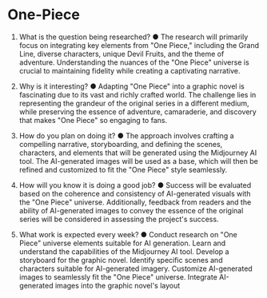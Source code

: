 # One-Piece

1. What is the question being researched?
● The research will primarily focus on integrating key elements from "One Piece," including
the Grand Line, diverse characters, unique Devil Fruits, and the theme of adventure.
Understanding the nuances of the "One Piece" universe is crucial to maintaining fidelity
while creating a captivating narrative.

3. Why is it interesting?
● Adapting "One Piece" into a graphic novel is fascinating due to its vast and richly crafted
world. The challenge lies in representing the grandeur of the original series in a different
medium, while preserving the essence of adventure, camaraderie, and discovery that
makes "One Piece" so engaging to fans.

5. How do you plan on doing it?
● The approach involves crafting a compelling narrative, storyboarding, and defining the
scenes, characters, and elements that will be generated using the Midjourney AI tool.
The AI-generated images will be used as a base, which will then be refined and
customized to fit the "One Piece" style seamlessly.

7. How will you know it is doing a good job?
● Success will be evaluated based on the coherence and consistency of AI-generated
visuals with the "One Piece" universe. Additionally, feedback from readers and the ability
of AI-generated images to convey the essence of the original series will be considered in
assessing the project's success.

9. What work is expected every week?
● Conduct research on "One Piece" universe elements suitable for AI generation.
Learn and understand the capabilities of the Midjourney AI tool.
Develop a storyboard for the graphic novel.
Identify specific scenes and characters suitable for AI-generated imagery.
Customize AI-generated images to seamlessly fit the "One Piece" universe.
Integrate AI-generated images into the graphic novel's layout
